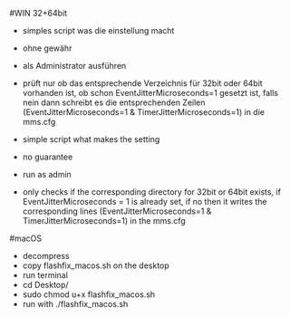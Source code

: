 #WIN 32+64bit
- simples script was die einstellung macht
- ohne gewähr
- als Administrator ausführen
- prüft nur ob das entsprechende Verzeichnis für 32bit oder 64bit vorhanden ist, ob schon EventJitterMicroseconds=1 gesetzt ist, falls nein dann schreibt es die entsprechenden Zeilen (EventJitterMicroseconds=1 & TimerJitterMicroseconds=1) in die mms.cfg

- simple script what makes the setting
- no guarantee
- run as admin
- only checks if the corresponding directory for 32bit or 64bit exists, if EventJitterMicroseconds = 1 is already set, if no then it writes the corresponding lines (EventJitterMicroseconds=1 & TimerJitterMicroseconds=1) in the mms.cfg

#macOS
- decompress
- copy flashfix_macos.sh on the desktop
- run terminal
- cd Desktop/
- sudo chmod u+x flashfix_macos.sh
- run with ./flashfix_macos.sh
